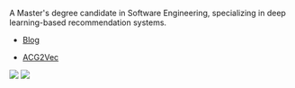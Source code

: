 A Master's degree candidate in Software Engineering, specializing in deep learning-based recommendation systems.

* [Blog](https://www.oysterqaq.com/)

* [ACG2Vec](https://cheerfun.dev/acg2vec/)

![](https://github-readme-stats.vercel.app/api?username=OysterQAQ)
![](https://leetcard.jacoblin.cool/OysterQAQ?theme=light&site=cn)
